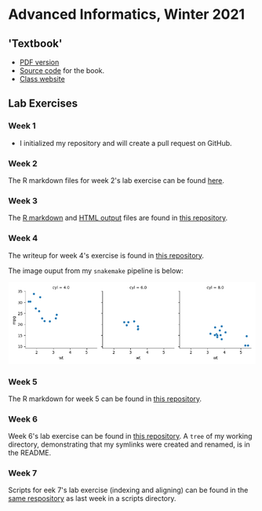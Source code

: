 # Advanced Informatics, Winter 2021

## 'Textbook'

* [PDF version](compskills.pdf)
* [Source code](https://github.com/ThorntonLab/ComputerSkills4GradStudents) for the book.
* [Class website](http://www.molpopgen.org/AdvancedInformatics2021/)

## Lab Exercises

### Week 1

* I initialized my repository and will create a pull request on GitHub.

### Week 2

The R markdown files for week 2's lab exercise can be found [here](https://github.com/swd12012/AdvancedInformatics_Rmd).

### Week 3

The [R markdown](https://github.com/swd12012/AI-week3/blob/master/week3.Rmd) and [HTML output](https://github.com/swd12012/AI-week3/blob/master/week3.html) files are found in [this repository](https://github.com/swd12012/AI-week3).

### Week 4

The writeup for week 4's exercise is found in [this repository](https://github.com/swd12012/snakemake_exercise).

The image ouput from my `snakemake` pipeline is below:

![mtcars](https://github.com/swd12012/snakemake_exercise/blob/main/mtcars.png)

### Week 5

The R markdown for week 5 can be found in [this repository](https://github.com/swd12012/AI2021_week5/blob/main/week5.Rmd).

### Week 6

Week 6's lab exercise can be found in [this repository](https://github.com/swd12012/AdvancedInformaticsPracticeAnalyses). A `tree` of my working directory, demonstrating that my symlinks were created and renamed, is in the README.

### Week 7 

Scripts for eek 7's lab exercise (indexing and aligning) can be found in the [same respository](https://github.com/swd12012/AdvancedInformaticsPracticeAnalyses) as last week in a scripts directory.
